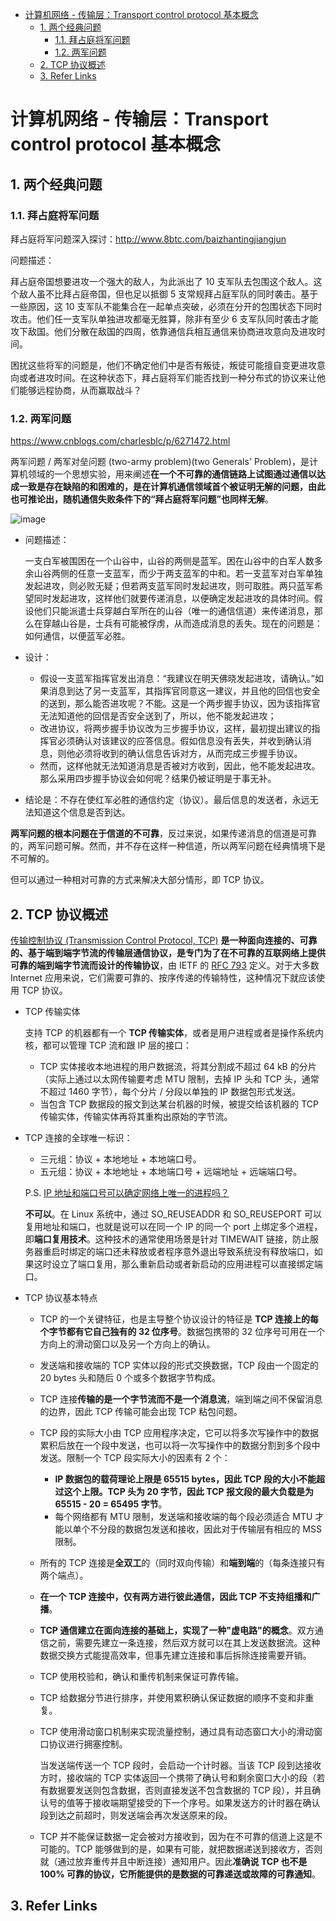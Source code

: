 - [计算机网络 - 传输层：Transport control protocol 基本概念](#计算机网络---传输层transport-control-protocol-基本概念)
  - [1. 两个经典问题](#1-两个经典问题)
    - [1.1. 拜占庭将军问题](#11-拜占庭将军问题)
    - [1.2. 两军问题](#12-两军问题)
  - [2. TCP 协议概述](#2-tcp-协议概述)
  - [3. Refer Links](#3-refer-links)

# 计算机网络 - 传输层：Transport control protocol 基本概念

## 1. 两个经典问题

### 1.1. 拜占庭将军问题

拜占庭将军问题深入探讨：http://www.8btc.com/baizhantingjiangjun 

问题描述：

拜占庭帝国想要进攻一个强大的敌人，为此派出了 10 支军队去包围这个敌人。这个敌人虽不比拜占庭帝国，但也足以抵御 5 支常规拜占庭军队的同时袭击。基于一些原因，这 10 支军队不能集合在一起单点突破，必须在分开的包围状态下同时攻击。他们任一支军队单独进攻都毫无胜算，除非有至少 6 支军队同时袭击才能攻下敌国。他们分散在敌国的四周，依靠通信兵相互通信来协商进攻意向及进攻时间。

困扰这些将军的问题是，他们不确定他们中是否有叛徒，叛徒可能擅自变更进攻意向或者进攻时间。在这种状态下，拜占庭将军们能否找到一种分布式的协议来让他们能够远程协商，从而赢取战斗？

### 1.2. 两军问题

https://www.cnblogs.com/charlesblc/p/6271472.html 

两军问题 / 两军对垒问题 (two-army problem)(two Generals' Problem)，是计算机领域的一个思想实验，用来阐述**在一个不可靠的通信链路上试图通过通信以达成一致是存在缺陷的和困难的，是在计算机通信领域首个被证明无解的问题，由此也可推论出，随机通信失败条件下的“拜占庭将军问题”也同样无解**。

![image](http://img.cdn.firejq.com/jpg/2018/6/11/4b151e199e3ca4121a5ba119660253cc.jpg)

- 问题描述：

  一支白军被围困在一个山谷中，山谷的两侧是蓝军。困在山谷中的白军人数多余山谷两侧的任意一支蓝军，而少于两支蓝军的中和。若一支蓝军对白军单独发起进攻，则必败无疑；但若两支蓝军同时发起进攻，则可取胜。两只蓝军希望同时发起进攻，这样他们就要传递消息，以便确定发起进攻的具体时间。假设他们只能派遣士兵穿越白军所在的山谷（唯一的通信信道）来传递消息，那么在穿越山谷是，士兵有可能被俘虏，从而造成消息的丢失。现在的问题是：如何通信，以便蓝军必胜。

- 设计：
  - 假设一支蓝军指挥官发出消息：“我建议在明天佛晓发起进攻，请确认。”如果消息到达了另一支蓝军，其指挥官同意这一建议，并且他的回信也安全的送到，那么能否进攻呢？不能。这是一个两步握手协议，因为该指挥官无法知道他的回信是否安全送到了，所以，他不能发起进攻；
  - 改进协议，将两步握手协议改为三步握手协议，这样，最初提出建议的指挥官必须确认对该建议的应答信息。假如信息没有丢失，并收到确认消息，则他必须将收到的确认信息告诉对方，从而完成三步握手协议。
  - 然而，这样他就无法知道消息是否被对方收到，因此，他不能发起进攻。那么采用四步握手协议会如何呢？结果仍被证明是于事无补。

- 结论是：不存在使红军必胜的通信约定（协议）。最后信息的发送者，永远无法知道这个信息是否到达。

**两军问题的根本问题在于信道的不可靠**，反过来说，如果传递消息的信道是可靠的，两军问题可解。然而，并不存在这样一种信道，所以两军问题在经典情境下是不可解的。

但可以通过一种相对可靠的方式来解决大部分情形，即 TCP 协议。

## 2. TCP 协议概述

[传输控制协议 (Transmission Control Protocol, TCP)](https://en.wikipedia.org/wiki/Transmission_Control_Protocol) **是一种面向连接的、可靠的、基于端到端字节流的传输层通信协议，是专门为了在不可靠的互联网络上提供可靠的端到端字节流而设计的传输协议**，由 IETF 的 [RFC 793](http://tools.ietf.org/html/rfc793) 定义。对于大多数 Internet 应用来说，它们需要可靠的、按序传递的传输特性，这种情况下就应该使用 TCP 协议。

- TCP 传输实体

  支持 TCP 的机器都有一个 **TCP 传输实体**，或者是用户进程或者是操作系统内核，都可以管理 TCP 流和跟 IP 层的接口：
  - TCP 实体接收本地进程的用户数据流，将其分割成不超过 64 kB 的分片（实际上通过以太网传输要考虑 MTU 限制，去掉 IP 头和 TCP 头，通常不超过 1460 字节），每个分片 / 分段以单独的 IP 数据包形式发送。
  - 当包含 TCP 数据段的报文到达某台机器的时候，被提交给该机器的 TCP 传输实体，传输实体再将其重构出原始的字节流。

- TCP 连接的全球唯一标识：
  - 三元组：协议 + 本地地址 + 本地端口号。
  - 五元组：协议 + 本地地址 + 本地端口号 + 远端地址 + 远端端口号。

  P.S. [IP 地址和端口号可以确定网络上唯一的进程吗？](https://www.zhihu.com/question/27784864/answer/496153949)

  **不可以**。在 Linux 系统中，通过 SO_REUSEADDR 和 SO_REUSEPORT 可以复用地址和端口，也就是说可以在同一个 IP 的同一个 port 上绑定多个进程，即**端口复用技术**。这种技术的通常使用场景是针对 TIMEWAIT 链接，防止服务器重启时绑定的端口还未释放或者程序意外退出导致系统没有释放端口，如果这时设立了端口复用，那么重新启动或者新启动的应用进程可以直接绑定端口。

- TCP 协议基本特点

  - TCP 的一个关键特征，也是主导整个协议设计的特征是 **TCP 连接上的每个字节都有它自己独有的 32 位序号**。数据包携带的 32 位序号可用在一个方向上的滑动窗口以及另一个方向上的确认。

  - 发送端和接收端的 TCP 实体以段的形式交换数据，TCP 段由一个固定的 20 bytes 头和随后 0 个或多个数据字节构成。

  - TCP 连接**传输的是一个字节流而不是一个消息流**，端到端之间不保留消息的边界，因此 TCP 传输可能会出现 TCP 粘包问题。
  
  - TCP 段的实际大小由 TCP 应用程序决定，它可以将多次写操作中的数据累积后放在一个段中发送，也可以将一次写操作中的数据分割到多个段中发送。限制一个 TCP 段实际大小的因素有 2 个：
    - **IP 数据包的载荷理论上限是 65515 bytes，因此 TCP 段的大小不能超过这个上限。TCP 头为 20 字节，因此 TCP 报文段的最大负载是为 65515 - 20 = 65495 字节**。
    - 每个网络都有 MTU 限制，发送端和接收端的每个段必须适合 MTU 才能以单个不分段的数据包发送和接收，因此对于传输层有相应的 MSS 限制。

  - 所有的 TCP 连接是**全双工**的（同时双向传输）和**端到端**的（每条连接只有两个端点）。

  - **在一个 TCP 连接中，仅有两方进行彼此通信，因此 TCP 不支持组播和广播**。

  - **TCP 通信建立在面向连接的基础上，实现了一种"虚电路"的概念**。双方通信之前，需要先建立一条连接，然后双方就可以在其上发送数据流。这种数据交换方式能提高效率，但事先建立连接和事后拆除连接需要开销。
    
    <!-- TODO: -->

  - TCP 使用校验和，确认和重传机制来保证可靠传输。

  - TCP 给数据分节进行排序，并使用累积确认保证数据的顺序不变和非重复。

  - TCP 使用滑动窗口机制来实现流量控制，通过具有动态窗口大小的滑动窗口协议进行拥塞控制。
    
    当发送端传送一个 TCP 段时，会启动一个计时器。当该 TCP 段到达接收方时，接收端的 TCP 实体返回一个携带了确认号和剩余窗口大小的段（若有数据要发送则包含数据，否则直接发送不包含数据的 TCP 段），并且确认号的值等于接收端期望接受的下一个序号。如果发送方的计时器在确认段到达之前超时，则发送端会再次发送原来的段。

  - TCP 并不能保证数据一定会被对方接收到，因为在不可靠的信道上这是不可能的。TCP 能够做到的是，如果有可能，就把数据递送到接收方，否则就（通过放弃重传并且中断连接）通知用户。因此**准确说 TCP 也不是 100% 可靠的协议，它所能提供的是数据的可靠递送或故障的可靠通知**。

## 3. Refer Links
